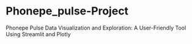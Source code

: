 # Phonepe_pulse-Project
Phonepe Pulse Data Visualization and Exploration: A User-Friendly Tool Using Streamlit and Plotly
